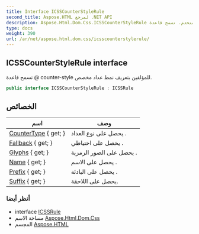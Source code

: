 ```yaml
---
title: Interface ICSSCounterStyleRule
second_title: Aspose.HTML لمرجع .NET API
description: Aspose.Html.Dom.Css.ICSSCounterStyleRule واجهه المستخدم. تسمح قاعدة  counterstyle للمؤلفين بتعريف نمط عداد مخصص.
type: docs
weight: 390
url: /ar/net/aspose.html.dom.css/icsscounterstylerule/
---
```

## ICSSCounterStyleRule interface

تسمح قاعدة @ counter-style للمؤلفين بتعريف نمط عداد مخصص.

```csharp
public interface ICSSCounterStyleRule : ICSSRule
```

## الخصائص

| اسم | وصف |
| --- | --- |
| [CounterType](../../aspose.html.dom.css/icsscounterstylerule/countertype/) { get; } | يحصل على نوع العداد . |
| [Fallback](../../aspose.html.dom.css/icsscounterstylerule/fallback/) { get; } | يحصل على احتياطي . |
| [Glyphs](../../aspose.html.dom.css/icsscounterstylerule/glyphs/) { get; } | يحصل على الصور الرمزية . |
| [Name](../../aspose.html.dom.css/icsscounterstylerule/name/) { get; } | يحصل على الاسم . |
| [Prefix](../../aspose.html.dom.css/icsscounterstylerule/prefix/) { get; } | يحصل على البادئة . |
| [Suffix](../../aspose.html.dom.css/icsscounterstylerule/suffix/) { get; } | يحصل على اللاحقة. |

### أنظر أيضا

* interface [ICSSRule](../icssrule/)
* مساحة الاسم [Aspose.Html.Dom.Css](../../aspose.html.dom.css/)
* المجسم [Aspose.HTML](../../)


